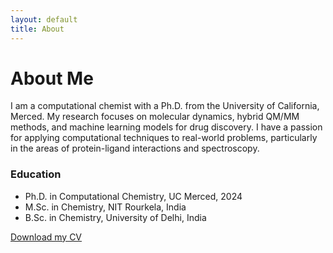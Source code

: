 ```yaml
---
layout: default
title: About
---
```


# About Me

I am a computational chemist with a Ph.D. from the University of California, Merced. My research focuses on molecular dynamics, hybrid QM/MM methods, and machine learning models for drug discovery. I have a passion for applying computational techniques to real-world problems, particularly in the areas of protein-ligand interactions and spectroscopy.

### Education
- Ph.D. in Computational Chemistry, UC Merced, 2024
- M.Sc. in Chemistry, NIT Rourkela, India
- B.Sc. in Chemistry, University of Delhi, India

[Download my CV](assets/Ajay_Khanna_CV.pdf)

